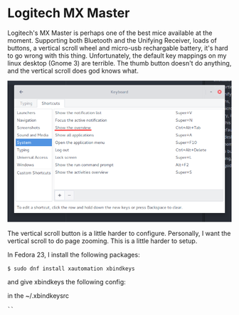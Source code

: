# Logitech MX Master

Logitech's MX Master is perhaps one of the best mice available at the moment. Supporting both Bluetooth and the Unifying Receiver, loads of buttons, a vertical scroll wheel and micro-usb rechargable battery, it's hard to go wrong with this thing. Unfortunately, the default key mappings on my linux desktop (Gnome 3) are terrible. The thumb button doesn't do anything, and the vertical scroll does god knows what.


![Keyboard Setting to Change to get Expose Thumb](./images/logitech_thumbbutton.png)

The vertical scroll button is a little harder to configure. Personally, I want the vertical scroll to do page zooming. This is a little harder to setup.

In Fedora 23, I install the following packages:

```
$ sudo dnf install xautomation xbindkeys
```

and give xbindkeys the following config:

in the ~/.xbindkeysrc
```
``
```
